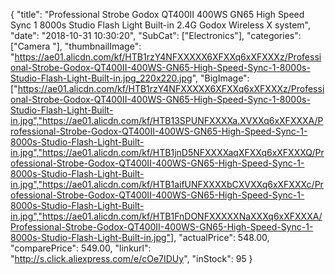 {
	"title": "Professional Strobe Godox QT400II 400WS GN65 High Speed Sync 1 8000s Studio Flash Light Built-in 2.4G Godox Wireless X system",
	"date": "2018-10-31 10:30:20",
	"SubCat": ["Electronics"],
	"categories": ["Camera "],
	"thumbnailImage": "https://ae01.alicdn.com/kf/HTB1rzY4NFXXXXX6XFXXq6xXFXXXz/Professional-Strobe-Godox-QT400II-400WS-GN65-High-Speed-Sync-1-8000s-Studio-Flash-Light-Built-in.jpg_220x220.jpg",
	"BigImage": ["https://ae01.alicdn.com/kf/HTB1rzY4NFXXXXX6XFXXq6xXFXXXz/Professional-Strobe-Godox-QT400II-400WS-GN65-High-Speed-Sync-1-8000s-Studio-Flash-Light-Built-in.jpg","https://ae01.alicdn.com/kf/HTB13SPUNFXXXXa.XVXXq6xXFXXXA/Professional-Strobe-Godox-QT400II-400WS-GN65-High-Speed-Sync-1-8000s-Studio-Flash-Light-Built-in.jpg","https://ae01.alicdn.com/kf/HTB1jnD5NFXXXXaqXFXXq6xXFXXXQ/Professional-Strobe-Godox-QT400II-400WS-GN65-High-Speed-Sync-1-8000s-Studio-Flash-Light-Built-in.jpg","https://ae01.alicdn.com/kf/HTB1aifUNFXXXXbCXVXXq6xXFXXXc/Professional-Strobe-Godox-QT400II-400WS-GN65-High-Speed-Sync-1-8000s-Studio-Flash-Light-Built-in.jpg","https://ae01.alicdn.com/kf/HTB1FnDONFXXXXXNaXXXq6xXFXXXA/Professional-Strobe-Godox-QT400II-400WS-GN65-High-Speed-Sync-1-8000s-Studio-Flash-Light-Built-in.jpg"],
	"actualPrice": 548.00,
	"comparePrice": 549.00,
	"linkurl": "http://s.click.aliexpress.com/e/cOe7IDUy",
	"inStock": 95
}

